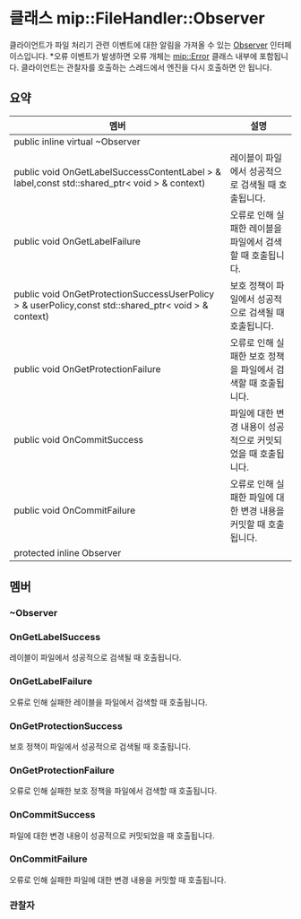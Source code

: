 # <a name="class-mipfilehandlerobserver"></a>클래스 mip::FileHandler::Observer 
클라이언트가 파일 처리기 관련 이벤트에 대한 알림을 가져올 수 있는 [Observer](#classmip_1_1_file_handler_1_1_observer) 인터페이스입니다.
*오류 이벤트가 발생하면 오류 개체는 [mip::Error](#classmip_1_1_error) 클래스 내부에 포함됩니다. 클라이언트는 관찰자를 호출하는 스레드에서 엔진을 다시 호출하면 안 됩니다.
## <a name="summary"></a>요약
 멤버                        | 설명                                
--------------------------------|---------------------------------------------
public inline virtual  ~Observer | 
public void OnGetLabelSuccessContentLabel > & label,const std::shared_ptr< void > & context) | 레이블이 파일에서 성공적으로 검색될 때 호출됩니다.
public void OnGetLabelFailure | 오류로 인해 실패한 레이블을 파일에서 검색할 때 호출됩니다.
public void OnGetProtectionSuccessUserPolicy > & userPolicy,const std::shared_ptr< void > & context) | 보호 정책이 파일에서 성공적으로 검색될 때 호출됩니다.
public void OnGetProtectionFailure | 오류로 인해 실패한 보호 정책을 파일에서 검색할 때 호출됩니다.
public void OnCommitSuccess | 파일에 대한 변경 내용이 성공적으로 커밋되었을 때 호출됩니다.
public void OnCommitFailure | 오류로 인해 실패한 파일에 대한 변경 내용을 커밋할 때 호출됩니다.
protected inline  Observer | 
## <a name="members"></a>멤버
### <a name="observer"></a>~Observer
### <a name="ongetlabelsuccess"></a>OnGetLabelSuccess
레이블이 파일에서 성공적으로 검색될 때 호출됩니다.
### <a name="ongetlabelfailure"></a>OnGetLabelFailure
오류로 인해 실패한 레이블을 파일에서 검색할 때 호출됩니다.
### <a name="ongetprotectionsuccess"></a>OnGetProtectionSuccess
보호 정책이 파일에서 성공적으로 검색될 때 호출됩니다.
### <a name="ongetprotectionfailure"></a>OnGetProtectionFailure
오류로 인해 실패한 보호 정책을 파일에서 검색할 때 호출됩니다.
### <a name="oncommitsuccess"></a>OnCommitSuccess
파일에 대한 변경 내용이 성공적으로 커밋되었을 때 호출됩니다.
### <a name="oncommitfailure"></a>OnCommitFailure
오류로 인해 실패한 파일에 대한 변경 내용을 커밋할 때 호출됩니다.
### <a name="observer"></a>관찰자